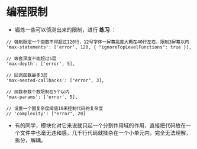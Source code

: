# 编程限制

- 锻炼一些可以侦测出来的限制，进行 **练习** ：

```
// 强制限定一个函数不得超过120行，12号字体一屏幕高度大概在40行左右，限制3屏幕以内
'max-statements': ['error', 120, { "ignoreTopLevelFunctions": true }],

// 嵌套深度不能超过5层
'max-depth': ['error', 5],

// 回调函数最多3层
'max-nested-callbacks': ["error", 3],

// 函数参数个数限制在5个以内
'max-params': ['error', 5],

// 设置一个圈复杂度阈值10来控制代码的复杂度
// 'complexity': ["error", 20]
```

- 有的同学，模块化对它来说就只起一个分割作用域的作用，直接把代码放在一个文件中也毫无违和感，几千行代码就揉杂在一个小单元内，完全无法理解，拆分，解耦。
